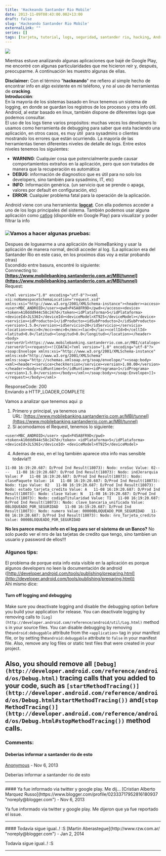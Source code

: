 ```yaml
---
title: 'Hackeando Santander Rio Mobile'
date: 2013-11-09T08:43:00.002+13:00
draft: false
slug: 'Hackeando Santander Rio Mobile'
externalLink: ""
series: []
tags: [tarjeta, tutorial, logs, seguridad, santander rio, hacking, Android]
---
```


[![](http://i.imgur.com/6Mxmsl7.gif)](http://i.imgur.com/6Mxmsl7.gif)

  

Mientras estuve analizando algunas aplicaciones que bajé de Google Play, me encontré con algunas particularidades que me hicieron reír y, después, preocuparme. A continuación les muestro algunas de ellas.  
  
**Disclaimer:** Con el término "**hackeando**" me refiero al simple hecho de encontrar info en algo existente en mi teléfono, y no al uso de herramientas de **cracking**.  
**Introducción**:  
En la mayoría de los sistemas basado en linux tenemos un sistema de logging, en donde se guardan los registros de los procesos y otra info útil.  
Android, al estar basado en linux, también dispone de diferentes logs que podemos consultar.  
El uso de los logs tiene varios propósitos: muchas veces los developers lo usamos como herramienta de debugging para saber que esta haciendo una aplicación, en otros casos, es muy útil  para sysadmins o clientes mostrando los errores que están ocurriendo. La mayoría de las herramientas tienen diferentes niveles de detalle de logs. Entre estos niveles tenemos los siguientes:  

*   **WARNING**: Cualquier cosa que potencialmente puede causar comportamientos extraños en la aplicación, pero que son tratados de manera que la recuperación es automática
*   **DEBUG**: información de diagnostico que es útil para no solo los developers, sino también para sysadmins, IT, etc)
*   **INFO**: Información genérica. (un servicio que se prende o apaga, valores por default en configuración, etc) 
*   **ERROR**: Cualquier problema fatal para la operación de la aplicación.

Android viene con una herramienta: **[logcat](http://developer.android.com/tools/help/logcat.html)**. Con ella podemos acceder a uno de los logs principales del sistema. También podemos usar alguna aplicación como [catlog](https://play.google.com/store/apps/details?id=com.nolanlawson.logcat&hl=es) (disponible en Google Play) para visualizar y poder filtrar la info

  

### [![](http://4.bp.blogspot.com/-KjuCXvKccGc/Un04I_gSRlI/AAAAAAAAWKE/AY-9RhK9Shc/s200/Screenshot_2013-11-08-15-46-39.png)](http://4.bp.blogspot.com/-KjuCXvKccGc/Un04I_gSRlI/AAAAAAAAWKE/AY-9RhK9Shc/s1600/Screenshot_2013-11-08-15-46-39.png)**Vamos a hacer algunas pruebas**:

Despues de loguearme a una aplicación de HomeBanking y usar la aplicación de manera normal, decidí acceder al log. (La aplicacion era del Santander Rio en este caso, en los proximos dias voy a estar probando otras)  
Escondido entre basura, encontré lo siguiente:  
Connnecting to: **[https://www.mobilebanking.santanderrio.com.ar/MBI/tunnel](https://www.mobilebanking.santanderrio.com.ar/MBI/tunnel)**  
Request:  

`<?xml version="1.0" encoding="utf-8"?><xml xsi:noNamespaceSchemaLocation="request.xsd" xmlns:xsi="http://www.w3.org/2001/XMLSchema-instance"><header><acceso><user>MBC_ANDROID</user><pwd>P45A8FR9D</pwd></acceso><device><token>A10ddd944c58c247d</token><idPlataforma>5</idPlataforma><deviceId>JLS36I</deviceId><deviceModel>XT925</deviceModel></device><servicio><idProducto>1</idProducto><idSubProducto>2</idSubProducto><version>1.5.0</version><idServicio>20</idServicio></servicio><location><mcc>0</mcc><mnc>0</mnc><lac>0</lac><cellId>0</cellId><latitud>0.0</latitud><longitud>0.0</longitud></location></header><body><serverUrl>https://www.mobilebanking.santanderrio.com.ar/MBI/catalogo</serverUrl><request><![CDATA[<?xml version="1.0" encoding="utf-8"?><soap:Envelope xmlns:xsi="http://www.w3.org/2001/XMLSchema-instance" xmlns:xsd="http://www.w3.org/2001/XMLSchema" xmlns:soap="http://schemas.xmlsoap.org/soap/envelope/"><soap:body><xml><header><service>checkVersion</service><version>1.00.00</version></header><body><idRuntime>5</idRuntime><idPrograma>1</idPrograma><version>1.5.0</version></body></xml></soap:body></soap:Envelope>]]></request></body></xml>`

  
ResponseCode: 200  
Enviando a HTTP\_LOADER\_COMPLETE  

  

Vamos a analizar que tenemos aqui :p

1.  Primero y principal, ya tenemos una URL: [https://www.mobilebanking.santanderrio.com.ar/MBI/tunnel](https://www.mobilebanking.santanderrio.com.ar/MBI/tunnel)
2.  Si acomodamos el Request, tenemos lo siguiente: 

`<user>MBC_ANDROID</user> <pwd>P45A8FR9D</pwd> <token>A10ddd944c58c247d</token> <idPlataforma>5</idPlataforma> <deviceId>JLS36I</deviceId> <deviceModel>XT925</deviceModel>`

4.  Ademas de eso, en el log también aparece otra info mas sensible todavía!!! 

`11-08 16:19:20.687: D/Prod Ind Result(18073): Nodo: nroSuc Value: 02----  
11-08 16:19:20.687: D/Prod Ind Result(18073): Nodo: indJerarquia Value: P  
11-08 16:19:20.687: D/Prod Ind Result(18073): Nodo: clasePaquete Value: 14  
11-08 16:19:20.687: D/Prod Ind Result(18073): Nodo: tipo Value: 02  
11-08 16:19:20.687: D/Prod Ind Result(18073): Nodo: estado_tarjeta_credito Value: A  
11-08 16:19:20.687: D/Prod Ind Result(18073): Nodo: clase Value: N  
11-08 16:19:20.687: D/Prod Ind Result(18073): Nodo: codigoTitularidad Value: TI  
11-08 16:19:20.687: D/Prod Ind Result(18073): Nodo: clave_bancaria_unificada Value: 0BLOQUEADO_POR_SEGURIDAD  
11-08 16:19:20.687: D/Prod Ind Result(18073): Nodo: numero Value: 00000BLOQUEADO_POR_SEGURIDAD  
11-08 16:19:20.687: D/Prod Ind Result(18073): Nodo: nro_Tarjeta_credito Value: 0000BLOQUEADO_POR_SEGURIDAD`

**No les parece mucha info en el log para ser el sistema de un Banco?** No solo puedo ver el nro de las tarjetas de credito que tengo, sino tambien un usuario y password de ellos!!!  

### **Algunos tips**:

El problema de porque esta info esta visible en la aplicación es porque algunos developers no leen la documentación de android ([http://developer.android.com/tools/publishing/preparing.html](http://developer.android.com/tools/publishing/preparing.html))  
Ahi mismo dice:  

#### Turn off logging and debugging

Make sure you deactivate logging and disable the debugging option before you build your application for release. You can deactivate logging by removing calls to `[Log](http://developer.android.com/reference/android/util/Log.html)` methods in your source files. You can disable debugging by removing the`android:debuggable` attribute from the `<application>` tag in your manifest file, or by setting the`android:debuggable` attribute to `false` in your manifest file. Also, remove any log files or static test files that were created in your project.

Also, you should remove all `[Debug](http://developer.android.com/reference/android/os/Debug.html)` tracing calls that you added to your code, such as `[startMethodTracing()](http://developer.android.com/reference/android/os/Debug.html#startMethodTracing())` and`[stopMethodTracing()](http://developer.android.com/reference/android/os/Debug.html#stopMethodTracing())` method calls.
---
### Comments:
#### Deberias informar a santander rio de esto
[Anonymous]( "noreply@blogger.com") - <time datetime="2013-11-10T07:45:28.308+13:00">Nov 6, 2013</time>

Deberias informar a santander rio de esto
<hr />
#### Ya fue informado via twitter y google play. Me dij...
[Cristian Alberto Marquez Russo](https://www.blogger.com/profile/02333717952816180937 "noreply@blogger.com") - <time datetime="2013-11-10T07:46:51.371+13:00">Nov 6, 2013</time>

Ya fue informado via twitter y google play. Me dijeron que ya fue reportado el issue.
<hr />
#### Todavía sigue igual..! :S
[Martin Aberastegue](http://www.rzw.com.ar/ "noreply@blogger.com") - <time datetime="2014-01-15T14:19:12.802+13:00">Jan 2, 2014</time>

Todavía sigue igual..! :S
<hr />
